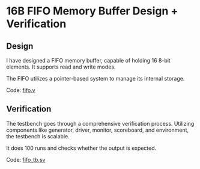 # 16B FIFO Memory Buffer Design + Verification

## Design
I have designed a FIFO memory buffer, capable of holding 16 8-bit elements. It supports read and write modes.

The FIFO utilizes a pointer-based system to manage its internal storage.

Code: [fifo.v](https://github.com/coolnikitav/nikitas-notebook/blob/main/engineering/fifo/fifo.v)

## Verification
The testbench goes through a comprehensive verification process. Utilizing components like generator, driver, monitor, scoreboard, and environment, the testbench is scalable.

It does 100 runs and checks whether the output is expected.

Code: [fifo_tb.sv](https://github.com/coolnikitav/nikitas-notebook/blob/main/engineering/fifo/fifo_tb.sv)
